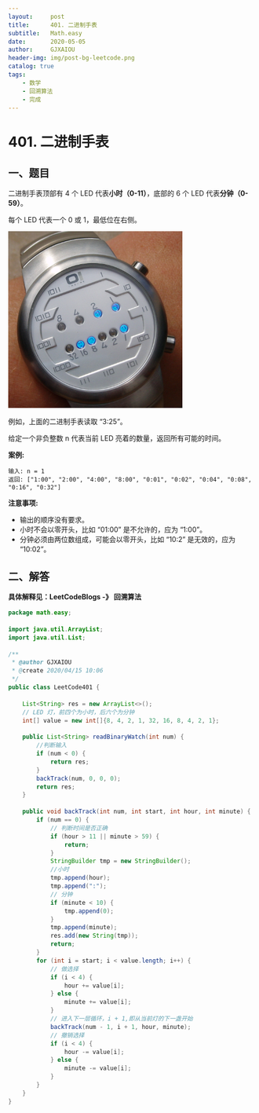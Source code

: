 ```yaml
---
layout:     post
title:      401. 二进制手表
subtitle:   Math.easy
date:       2020-05-05
author:     GJXAIOU
header-img: img/post-bg-leetcode.png
catalog: true
tags:
    - 数学
    - 回溯算法
	- 完成
---
```


# 401. 二进制手表

## 一、题目

二进制手表顶部有 4 个 LED 代表**小时（0-11）**，底部的 6 个 LED 代表**分钟（0-59）**。

每个 LED 代表一个 0 或 1，最低位在右侧。

![image-20200505174051189](401.%E4%BA%8C%E8%BF%9B%E5%88%B6%E6%89%8B%E8%A1%A8.resource/image-20200505174051189.png)

例如，上面的二进制手表读取 “3:25”。

给定一个非负整数 n 代表当前 LED 亮着的数量，返回所有可能的时间。

**案例:**

```
输入: n = 1
返回: ["1:00", "2:00", "4:00", "8:00", "0:01", "0:02", "0:04", "0:08", "0:16", "0:32"]
```

**注意事项:**

- 输出的顺序没有要求。
- 小时不会以零开头，比如 “01:00” 是不允许的，应为 “1:00”。
- 分钟必须由两位数组成，可能会以零开头，比如 “10:2” 是无效的，应为 “10:02”。



## 二、解答

**具体解释见：LeetCodeBlogs -》 回溯算法**

```java
package math.easy;

import java.util.ArrayList;
import java.util.List;

/**
 * @author GJXAIOU
 * @create 2020/04/15 10:06
 */
public class LeetCode401 {

    List<String> res = new ArrayList<>();
    // LED 灯，前四个为小时，后六个为分钟
    int[] value = new int[]{8, 4, 2, 1, 32, 16, 8, 4, 2, 1};

    public List<String> readBinaryWatch(int num) {
        //判断输入
        if (num < 0) {
            return res;
        }
        backTrack(num, 0, 0, 0);
        return res;
    }

    public void backTrack(int num, int start, int hour, int minute) {
        if (num == 0) {
            // 判断时间是否正确
            if (hour > 11 || minute > 59) {
                return;
            }
            StringBuilder tmp = new StringBuilder();
            //小时
            tmp.append(hour);
            tmp.append(":");
            // 分钟
            if (minute < 10) {
                tmp.append(0);
            }
            tmp.append(minute);
            res.add(new String(tmp));
            return;
        }
        for (int i = start; i < value.length; i++) {
            // 做选择
            if (i < 4) {
                hour += value[i];
            } else {
                minute += value[i];
            }
            // 进入下一层循环，i + 1,即从当前灯的下一盏开始
            backTrack(num - 1, i + 1, hour, minute);
            // 撤销选择
            if (i < 4) {
                hour -= value[i];
            } else {
                minute -= value[i];
            }
        }
    }
}
```

